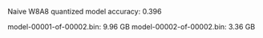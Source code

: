 Naive W8A8 quantized model accuracy: 0.396

model-00001-of-00002.bin: 9.96 GB
model-00002-of-00002.bin: 3.36 GB